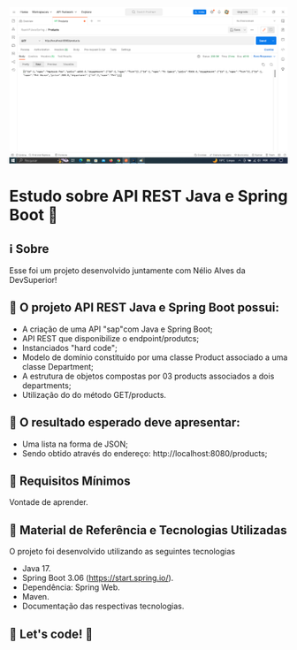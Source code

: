 <p align="center">
    <img src="./img/restapijavaspring.png" max-width="800">    
</p>

# Estudo sobre API REST Java e Spring Boot 💇

## :information_source: Sobre

Esse foi um projeto desenvolvido juntamente com Nélio Alves da DevSuperior!

## :seedling: O projeto <strong>API REST Java e Spring Boot</strong> possui:
<ul>
  <li>A criação de uma API "sap"com Java e Spring Boot;</li>
  <li>API REST que disponibilize o endpoint/produtcs; </li>  
  <li>Instanciados "hard code";</li>
  <li>Modelo de domínio constituído por uma classe Product associado a uma classe Department;</li>
  <li>A estrutura de objetos compostas por 03 products associados a dois departments;</li>
  <li>Utilização do do método GET/products.</li>
</ul>

## :seedling: O resultado <strong>esperado deve</strong> apresentar:
<ul>
  <li>Uma lista na forma de JSON;</li>
  <li>Sendo obtido através do endereço: http://localhost:8080/products;</li>  
</ul>

## :seedling: Requisitos Mínimos

Vontade de aprender.

## :rocket: Material de Referência e Tecnologias Utilizadas

O projeto foi desenvolvido utilizando as seguintes tecnologias

- Java 17. 
- Spring Boot 3.06 (https://start.spring.io/).
- Dependência: Spring Web.
- Maven.
- Documentação das respectivas tecnologias. 


## 🚀 Let's code! 🚀